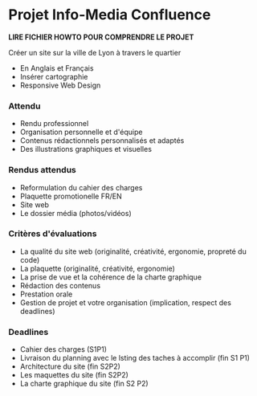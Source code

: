 # Projet Info-Media Confluence

**LIRE FICHIER HOWTO POUR COMPRENDRE LE PROJET**

Créer un site sur la ville de Lyon à travers le quartier
* En Anglais et Français
* Insérer cartographie
* Responsive Web Design

### Attendu

- Rendu professionnel
- Organisation personnelle et d'équipe
- Contenus rédactionnels personnalisés et adaptés
- Des illustrations graphiques et visuelles 

### Rendus attendus
- Reformulation du cahier des charges
- Plaquette promotionelle FR/EN
- Site web
- Le dossier média (photos/vidéos)

### Critères d'évaluations
- La qualité du site web (originalité, créativité, ergonomie, propreté du code)
- La plaquette (originalité, créativité, ergonomie)
- La prise de vue et la cohérence de la charte graphique
- Rédaction des contenus
- Prestation orale
- Gestion de projet et votre organisation (implication, respect des deadlines)

### Deadlines
- Cahier des charges (S1P1)
- Livraison du planning avec le lsting des taches à accomplir (fin S1 P1)
- Architecture du site (fin S2P2)
- Les maquettes du site (fin S2P2)
- La charte graphique du site (fin S2 P2)